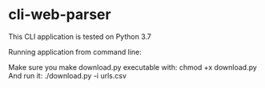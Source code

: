 # cli-web-parser

This CLI application is tested on Python 3.7

Running application from command line:
  
  Make sure you make download.py executable with:
  chmod +x download.py
  And run it:
  ./download.py -i urls.csv
